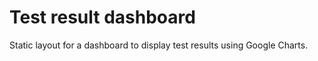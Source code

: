 # Test result dashboard

Static layout for a dashboard to display test results using Google Charts.
